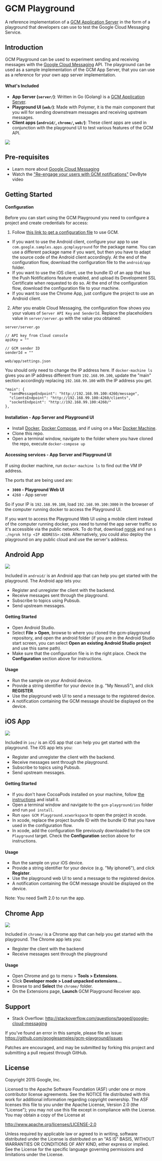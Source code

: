 GCM Playground
============

A reference implementation of a [GCM Application Server](https://developers.google.com/cloud-messaging/server#role) in the form of a playground that developers can use to test the Google Cloud Messaging Service.


Introduction
------------

GCM Playground can be used to experiment sending and receiving messages with the [Google Cloud Messaging](https://developers.google.com/cloud-messaging) API. The playground can be used as a sample implementation of the GCM App Server, that you can use as a reference for your own app server implementation.

#### What's Included

- **App Server (`server/`)**: Written in Go (Golang) is a [GCM Application Server](https://developers.google.com/cloud-messaging/server#role).
- **Playground UI (`web/`)**: Made with Polymer, it is the main component that you will for sending downstream messages and receiving upstream messages.
- **Client apps (`android/`, `chrome/`, `web/`)**: These client apps are used in conjunction with the playground UI to test various features of the GCM API.

![](_docs/gcm_playground.png)

Pre-requisites
--------------

- Learn more about [Google Cloud Messaging](https://developers.google.com/cloud-messaging)
- Watch the ["Re-engage your users with GCM notifications"](https://www.youtube.com/watch?v=HxbidYYAek8) DevByte video 


Getting Started
---------------

#### Configuration

Before you can start using the GCM Playground you need to configure a project and create credentials for access:

1. Follow [this link to get a configuration file](https://developers.google.com/mobile/add) to use GCM.
  - If you want to use the Android client, configure your app to use `com.google.samples.apps.gcmplayground` for the package name. You can use a different package name if you want,
  but then you have to adapt the source code of the Android client accordingly. At the end of the configuration flow, download the configuration file to the `android/app` folder.
  - If you want to use the iOS client, use the bundle ID of an app that has the Push Notifications feature enabled, and upload its Development SSL Certificate when requested to do so. At the end of the configuration flow, download the configuration file to your machine.
  - If you want to use the Chrome App, just configure the project to use an Android client.

2. After you enable Cloud Messaging, the configuration flow shows you your values of `Server API Key` `and SenderId`. Replace the placeholders value in `server/server.go` with the value you obtained:

`server/server.go`

    // API key from Cloud console
    apiKey = ""

    // GCM sender ID
    senderId = ""

`web/app/settings.json`

You should only need to change the IP address here. If `docker-machine ls` gives you an IP address different from `192.168.99.100`, update the "main" section accordingly replacing `192.168.99.100` with the IP address you get.

    "main": {
      "sendMessageEndpoint": "http://192.168.99.100:4260/message",
      "clientsEndpoint": "http://192.168.99.100:4260/clients",
      "socketEndpoint": "http://192.168.99.100:4260/"
    },


#### Installation - App Server and Playground UI

- Install [Docker](https://docs.docker.com/installation/), [Docker Compose](https://docs.docker.com/compose/install/), and if using on a Mac [Docker Machine](https://docs.docker.com/machine/install-machine/).
- Clone this repo.
- Open a terminal window, navigate to the folder where you have cloned the repo, execute `docker-compose up` 


#### Accessing services - App Server and Playground UI

If using docker machine, run `docker-machine ls` to find out the VM IP address.


The ports that are being used are:

- **`3000` - Playground Web UI**
- `4260` - App server

So if your IP is `192.168.99.100`, load `192.168.99.100:3000` in the browser of the computer running docker to access the Playground UI.

If you want to access the Playground Web UI using a mobile client instead of the computer running docker, you need to tunnel the app server traffic so it's accessible via the public network. To do that, download [ngrok](https://ngrok.com) and run `$ ./ngrok http <IP ADDRESS>:4260`. Alternatively, you could also deploy the playground on any public cloud and use the server's address.


Android App
------------

![](_docs/android.png)

Included in `android/` is an Android app that can help you get started with the playground. The Android app lets you:

- Register and unregister the client with the backend.
- Receive messages sent through the playground.
- Subscribe to topics using Pubsub.
- Send upstream messages.

#### Getting Started

- Open Android Studio.
- Select **File > Open**, browse to where you cloned the gcm-playground repository, and open the android folder (if you are in the Android Studio start screen, you can select **Open an existing Android Studio project** and use this same path).
- Make sure that the configuration file is in the right place. Check the **Configuration** section above for instructions.


#### Usage
- Run the sample on your Android device.
- Provide a string identifier for your device (e.g. "My Nexus5"), and click **REGISTER**.
- Use the playground web UI to send a message to the registered device.
- A notification containing the GCM message should be displayed on the device.


iOS App
------------

![](_docs/ios.png)

Included in `ios/` is an iOS app that can help you get started with the playground. The iOS app lets you:

- Register and unregister the client with the backend.
- Receive messages sent through the playground.
- Subscribe to topics using Pubsub.
- Send upstream messages.

#### Getting Started

- If you don't have CocoaPods installed on your machine, follow [the instructions](https://developers.google.com/ios/cocoapods) and istall it.
- Open a terminal window and navigate to the `gcm-playground/ios` folder and run `pod install`.
- Run `open GCM Playground.xcworkspace` to open the project in xcode.
- In xcode, replace the project bundle ID with the bundle ID that you have used in the configuration flow.
- In xcode, add the configuration file previously downloaded to the `GCM Playground` target. Check the **Configuration** section above for instructions.

#### Usage

- Run the sample on your iOS device.
- Provide a string identifier for your device (e.g. "My iphone6"), and click **Register**.
- Use the playground web UI to send a message to the registered device.
- A notification containing the GCM message should be displayed on the device.

Note: You need Swift 2.0 to run the app.


Chrome App
-----------

![](_docs/chrome.png)

Included in `chrome/` is a Chrome app that can help you get started with the playground. The Chrome app lets you:

- Register the client with the backend
- Receive messages sent through the playground

#### Usage

- Open Chrome and go to menu > **Tools > Extensions**.
- Click **Developer mode > Load unpacked extensions...**
- Browse to and **Select** the `chrome/` folder.
- On the Extensions page, **Launch** GCM Playground Receiver app.


Support
-------

- Stack Overflow: http://stackoverflow.com/questions/tagged/google-cloud-messaging

If you've found an error in this sample, please file an issue: https://github.com/googlesamples/gcm-playground/issues

Patches are encouraged, and may be submitted by forking this project and submitting a pull request through GitHub.


License
-------

Copyright 2015 Google, Inc.

Licensed to the Apache Software Foundation (ASF) under one or more contributor
license agreements.  See the NOTICE file distributed with this work for
additional information regarding copyright ownership.  The ASF licenses this
file to you under the Apache License, Version 2.0 (the "License"); you may not
use this file except in compliance with the License.  You may obtain a copy of
the License at

  http://www.apache.org/licenses/LICENSE-2.0

Unless required by applicable law or agreed to in writing, software
distributed under the License is distributed on an "AS IS" BASIS, WITHOUT
WARRANTIES OR CONDITIONS OF ANY KIND, either express or implied.  See the
License for the specific language governing permissions and limitations under
the License.

